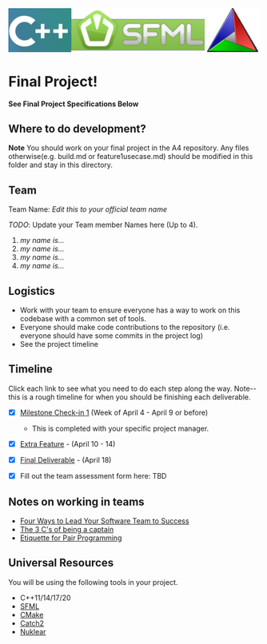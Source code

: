 <img src="./media/banner.png" alt="banner" />

# Final Project!

**See Final Project Specifications Below**

## Where to do development?

**Note** You should work on your final project in the A4 repository. Any files otherwise(e.g. build.md or feature1usecase.md) should be modified in this folder and stay in this directory.

## Team

Team Name: *Edit this to your official team name*

*TODO*:
Update your Team member Names here (Up to 4).

1. *my name is...*
2. *my name is...*
3. *my name is...*
4. *my name is...*

## Logistics

- Work with your team to ensure everyone has a way to work on this codebase with a common set of tools.
- Everyone should make code contributions to the repository (i.e. everyone should have some commits in the project log)
- See the project timeline

## Timeline

Click each link to see what you need to do each step along the way. Note--this is a rough timeline for when you should be finishing each deliverable.

- [x] [Milestone Check-in 1](milestone1.md) (Week of April 4 - April 9 or before)
  - This is completed with your specific project manager.
- [x] [Extra Feature](extrafeature.md) - (April 10 - 14)
- [x] [Final Deliverable](FinalDeliverable.md) - (April 18)
- [x] Fill out the team assessment form here: TBD 


## Notes on working in teams

* [Four Ways to Lead Your Software Team to Success](https://hackernoon.com/four-ways-to-lead-software-team-to-success-43fa156719b4)
* [The 3 C's of being a captain](https://appliedsportpsych.org/resources/resources-for-athletes/the-3-c-s-of-being-a-captain/)
* [Etiquette for Pair Programming](https://dzone.com/articles/etiquette-for-pair-programming)

## Universal Resources

You will be using the following tools in your project. 

* C++11/14/17/20
* [SFML](https://www.sfml-dev.org/index.php)
* [CMake](https://cmake.org/)
* [Catch2](https://github.com/catchorg/Catch2)
* [Nuklear](https://github.com/Immediate-Mode-UI/Nuklear)
